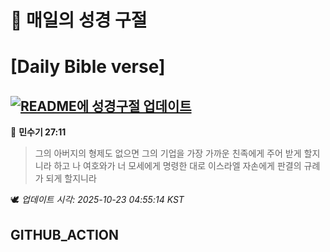 # 🙏 매일의 성경 구절
# [Daily Bible verse]
## [![README에 성경구절 업데이트](https://github.com/DONGSUKA/first_test/actions/workflows/update-readme-bible.yml/badge.svg)](https://github.com/DONGSUKA/first_test/actions/workflows/update-readme-bible.yml)
<!-- START_BIBLE_VERSE -->
📖 **민수기 27:11**
> 그의 아버지의 형제도 없으면 그의 기업을 가장 가까운 친족에게 주어 받게 할지니라 하고 나 여호와가 너 모세에게 명령한 대로 이스라엘 자손에게 판결의 규례가 되게 할지니라

🕊️ _업데이트 시각: 2025-10-23 04:55:14 KST_
  <!-- END_BIBLE_VERSE -->
## GITHUB_ACTION
